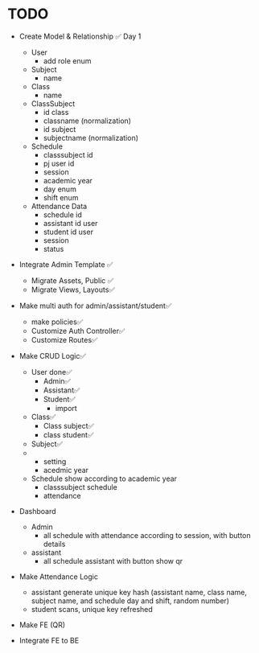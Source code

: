 # TODO

- Create Model & Relationship ✅ Day 1
  - User
    - add role enum
  - Subject
    - name
  - Class
    - name
  - ClassSubject
    - id class
    - classname (normalization)
    - id subject
    - subjectname (normalization)
  - Schedule
    - classsubject id
    - pj user id
    - session
    - academic year
    - day enum
    - shift enum
  - Attendance Data
    - schedule id
    - assistant id user
    - student id user
    - session
    - status
- Integrate Admin Template ✅
  - Migrate Assets, Public ✅
  - Migrate Views, Layouts✅
- Make multi auth for admin/assistant/student✅
  - make policies✅
  - Customize Auth Controller✅
  - Customize Routes✅
- Make CRUD Logic✅
  - User done✅
    - Admin✅
    - Assistant✅
    - Student✅
      - import
  - Class✅
    - Class subject✅
    - class student✅
  - Subject✅
  - - setting
    - acedmic year
  - Schedule show according to academic year
    - classsubject schedule
    - attendance
- Dashboard
  - Admin
    - all schedule with attendance according to session, with button details
  - assistant
    - all schedule assistant with button show qr

- Make Attendance Logic
  - assistant generate unique key hash (assistant name, class name, subject name, and schedule day and shift, random number)
  - student scans, unique key refreshed
- Make FE (QR)
- Integrate FE to BE
